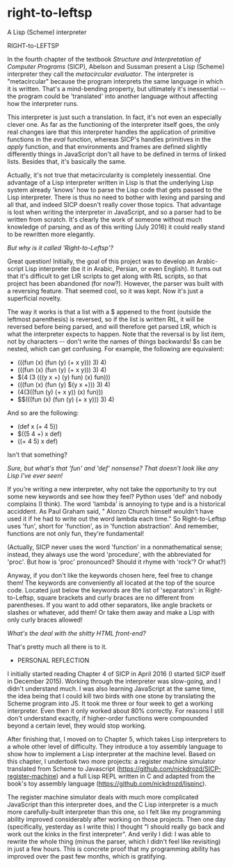 # right-to-leftsp
A Lisp (Scheme) interpreter


RIGHT-to-LEFTSP

In the fourth chapter of the textbook *Structure and Interpretation of Computer Programs* (SICP), Abelson and Sussman present a Lisp (Scheme) interpreter they call the *metacircular evaluator*. The interpreter is "metacircular" because the program interprets the same language in which it is written. That's a mind-bending property, but ultimately it's inessential -- the program could be 'translated' into another language without affecting how the interpreter runs. 

This interpreter is just such a translation. In fact, it's not even an especially clever one. As far as the functioning of the interpreter itself goes, the only real changes iare that this interpreter handles the application of primitive functions in the *eval* function, whereas SICP's handles primitives in the *apply* function, and that environments and frames are defined slightly differently things in JavaScript don't all have to be defined in terms of linked lists.  Besides that, it's basically the same.

Actually, it's not true that metacircularity is completely inessential. One advantage of a Lisp interpreter written in Lisp is that the underlying Lisp system already 'knows' how to parse the Lisp code that gets passed to the Lisp interpreter. There is thus no need to bother with lexing and parsing and all that, and indeed SICP doesn't really cover those topics. That advantage is lost when writing the interpreter in JavaScript, and so a parser had to be written from scratch. It's clearly the work of someone without much knowledge of parsing, and as of this writing (July 2016) it could really stand to be rewritten more elegantly.

*But why is it called 'Right-to-Leftsp'?*

Great question! Initially, the goal of this project was to develop an Arabic-script Lisp interpreter (be it in Arabic, Persian, or even English). It turns out that it's difficult to get LtR scripts to get along with RtL scripts, so that project has been abandoned (for now?). However, the parser was built with a reversing feature. That seemed cool, so it was kept. Now it's just a superficial novelty.

The way it works is that a list with a $ appened to the front (outside the leftmost parenthesis) is reversed, so if the list is written RtL, it will be reversed before being parsed, and will therefore get parsed LtR, which is what the interpreter expects to happen. Note that the reversal is by list item, not by characters -- don't write the names of things backwards! $s can be nested, which can get confusing. For example, the following are equivalent:

* (((fun (x) (fun (y) (+ x y))) 3) 4)
* (((fun (x) (fun (y) (+ x y))) 3) 4)
* $(4 (3 (((y x +) (y) fun) (x) fun)))
* (((fun (x) (fun (y) $(y x +))) 3) 4)
* $(4 (3 ($(fun (y) (+ x y)) (x) fun)))
* $$(((fun (x) (fun (y) (+ x y))) 3) 4)

And so are the following:

* (def x (+ 4 5))
* $((5 4 +) x def)
* $($(+ 4 5) x def)

Isn't that something?

*Sure, but what's that 'fun' and 'def' nonsense? That doesn't look like any Lisp I've ever seen!*

If you're writing a new interpreter, why not take the opportunity to try out some new keywords and see how they feel? Python uses 'def' and nobody complains (I think). The word 'lambda' is annoying to type and is a historical acciddent. As Paul Graham said, " Alonzo Church himself wouldn't have used it if he had to write out the word lambda each time." So Right-to-Leftsp uses 'fun', short for 'function', as in 'function abstraction'. And remember, functions are not only fun, they're fundamental! 

(Actually, SICP never uses the word 'function' in a nonmathematical sense; instead, they always use the word 'procedure', with the abbreviated for 'proc'. But how is 'proc' pronounced? Should it rhyme with 'rock'? Or what?)

Anyway, if you don't like the keywords chosen here, feel free to change them! The keywords are conveniently all located at the top of the source code. Located just below the keywords are the list of 'separators': in Right-to-Leftsp, square brackets and curly braces are no different from parentheses. If you want to add other separators, like angle brackets or slashes or whatever, add them! Or take them away and make a Lisp with only curly braces allowed! 

*What's the deal with the shitty HTML front-end?*

That's pretty much all there is to it.

* PERSONAL REFLECTION

I initially started reading Chapter 4 of SICP in April 2016 (I started SICP itself in December 2015). Working through the interpreter was slow-going, and I didn't understand much. I was also learning JavaScript at the same time, the idea being that I could kill two birds with one stone by translating the Scheme program into JS. It took me three or four week to get a working interpreter. Even then it only worked about 80% correctly. For reasons I still don't understand exactly, if higher-order functions were compounded beyond a certain level, they would stop working.

After finishing that, I moved on to Chapter 5, which takes Lisp interpreters to a whole other level of difficulty. They introduce a toy assembly language to show how to implement a Lisp interpreter at the machine level. Based on this chapter, I undertook two more projects: a register machine simulator translated from Scheme to Javascript (https://github.com/nickdrozd/SICP-register-machine) and a full Lisp REPL written in C and adapted from the book's toy assembly language (https://github.com/nickdrozd/lispinc).

The register machine simulator deals with much more complicated JavaScript than this interpreter does, and the C Lisp interpreter is a much more carefully-built interpreter than this one, so I felt like my programming ability improved considerably after working on those projects. Then one day (specifically, yesterday as I write this) I thought "I should really go back and work out the kinks in the first interpreter". And verily I did: I was able to rewrite the whole thing (minus the parser, which I didn't feel like revisiting) in just a few hours. This is concrete proof that my programming ability has improved over the past few months, which is gratifying.